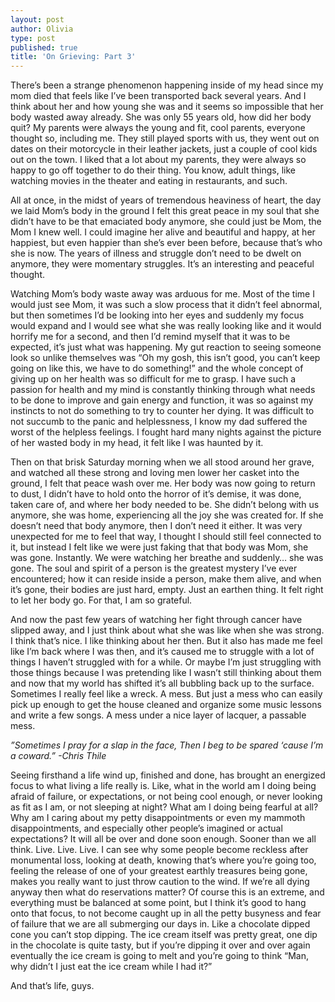 ```yaml
---
layout: post
author: Olivia
type: post
published: true
title: 'On Grieving: Part 3'
---
```

There’s been a strange phenomenon happening inside of my head since my mom died that feels like I’ve been transported back several years. And I think about her and how young she was and it seems so impossible that her body wasted away already. She was only 55 years old, how did her body quit? My parents were always the young and fit, cool parents, everyone thought so, including me. They still played sports with us, they went out on dates on their motorcycle in their leather jackets, just a couple of cool kids out on the town. I liked that a lot about my parents, they were always so happy to go off together to do their thing. You know, adult things, like watching movies in the theater and eating in restaurants, and such. 

All at once, in the midst of years of tremendous heaviness of heart, the day we laid Mom’s body in the ground I felt this great peace in my soul that she didn’t have to be that emaciated body anymore, she could just be Mom, the Mom I knew well. I could imagine her alive and beautiful and happy, at her happiest, but even happier than she’s ever been before, because that’s who she is now. The years of illness and struggle don’t need to be dwelt on anymore, they were momentary struggles. It’s an interesting and peaceful thought. 

Watching Mom’s body waste away was arduous for me. Most of the time I would just see Mom, it was such a slow process that it didn’t feel abnormal, but then sometimes I’d be looking into her eyes and suddenly my focus would expand and I would see what she was really looking like and it would horrify me for a second, and then I’d remind myself that it was to be expected, it’s just what was happening. My gut reaction to seeing someone look so unlike themselves was “Oh my gosh, this isn’t good, you can’t keep going on like this, we have to do something!” and the whole concept of giving up on her health was so difficult for me to grasp. I have such a passion for health and my mind is constantly thinking through what needs to be done to improve and gain energy and function, it was so against my instincts to not do something to try to counter her dying. It was difficult to not succumb to the panic and helplessness, I know my dad suffered the worst of the helpless feelings. I fought hard many nights against the picture of her wasted body in my head, it felt like I was haunted by it.

Then on that brisk Saturday morning when we all stood around her grave, and watched all these strong and loving men lower her casket into the ground, I felt that peace wash over me. Her body was now going to return to dust, I didn’t have to hold onto the horror of it’s demise, it was done, taken care of, and where her body needed to be. She didn’t belong with us anymore, she was home, experiencing all the joy she was created for. If she doesn’t need that body anymore, then I don’t need it either. It was very unexpected for me to feel that way, I thought I should still feel connected to it, but instead I felt like we were just faking that that body was Mom, she was gone. Instantly. We were watching her breathe and suddenly… she was gone. The soul and spirit of a person is the greatest mystery I’ve ever encountered; how it can reside inside a person, make them alive, and when it’s gone, their bodies are just hard, empty. Just an earthen thing. It felt right to let her body go. For that, I am so grateful. 

And now the past few years of watching her fight through cancer have slipped away, and I just think about what she was like when she was strong. I think that’s nice. I like thinking about her then. But it also has made me feel like I’m back where I was then, and it’s caused me to struggle with a lot of things I haven’t struggled with for a while. Or maybe I’m just struggling with those things because I was pretending like I wasn’t still thinking about them and now that my world has shifted it’s all bubbling back up to the surface. Sometimes I really feel like a wreck. A mess. But just a mess who can easily pick up enough to get the house cleaned and organize some music lessons and write a few songs. A mess under a nice layer of lacquer, a passable mess.

_”Sometimes I pray for a slap in the face,
Then I beg to be spared ‘cause I’m a coward.” 
-Chris Thile_

Seeing firsthand a life wind up, finished and done, has brought an energized focus to what living a life really is. Like, what in the world am I doing being afraid of failure, or expectations, or not being cool enough, or never looking as fit as I am, or not sleeping at night? What am I doing being fearful at all? Why am I caring about my petty disappointments or even my mammoth disappointments, and especially other people’s imagined or actual expectations? It will all be over and done soon enough. Sooner than we all think. Live. Live. Live. I can see why some people become reckless after monumental loss, looking at death, knowing that’s where you’re going too, feeling the release of one of your greatest earthly treasures being gone, makes you really want to just throw caution to the wind. If we’re all dying anyway then what do reservations matter? Of course this is an extreme, and everything must be balanced at some point, but I think it’s good to hang onto that focus, to not become caught up in all the petty busyness and fear of failure that we are all submerging our days in. Like a chocolate dipped cone you can’t stop dipping. The ice cream itself was pretty great, one dip in the chocolate is quite tasty, but if you’re dipping it over and over again eventually the ice cream is going to melt and you’re going to think “Man, why didn’t I just eat the ice cream while I had it?” 

And that’s life, guys.

